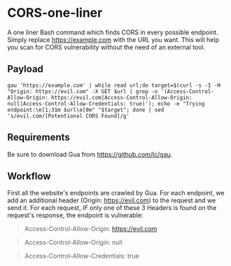 # CORS-one-liner

A one liner Bash command which finds CORS in every possible endpoint. Simply replace https://example.com with the URL you want. This will help you scan for CORS vulnerability without the need of an external tool.

## Payload

`gau 'https://example.com' | while read url;do target=$(curl -s -I -H "Origin: https://evil.com" -X GET $url | grep -o '(Access-Control-Allow-Origin: https://evil.com|Access-Control-Allow-Origin: null|Access-Control-Allow-Credentials: true)'); echo -e "Trying endpoint:\e[1;31m $url\e[0m" "$target"; done | sed 's/evil.com/[Potentional CORS Found]/g'`

## Requirements

Be sure to download Gua from https://github.com/lc/gau.

## Workflow

First all the website's endpoints are crawled by Gua. For each endpoint, we add an additional header (Origin: https://evil.com) to the request and we send it. 
For each request, *IF* only one of these 3 Headers is found on the request's response, the endpoint is vulnerable:
> Access-Control-Allow-Origin: https://evil.com 

> Access-Control-Allow-Origin: null

> Access-Control-Allow-Credentials: true

